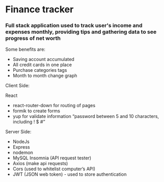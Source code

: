 <h1>Finance tracker</h1>

<h3>Full stack application used to track user's income and expenses monthly, providing tips and gathering data to see progress of net worth</h3>

Some benefits are:
<ul>
<li>Saving account accumulated</li>
<li>All credit cards in one place</li>  
<li>Purchase categories tags</li>
<li>Month to month change graph</li>
</ul>

Client Side:

React
<ul>
<li>react-router-down for routing of pages</li>
<li>formik to create forms</li>
<li>yup for validate information “password between 5 and 10 characters, including ! $ #” </li>
</ul>
Server Side:
<ul>
<li>NodeJs</li>
<li>Express</li>
<li>nodemon</li>
<li>MySQL Insomnia (API request tester)</li>
<li>Axios (make api requests)</li>
<li>Cors (used to whitelist computer’s API)</li>
<li>JWT (JSON web token) - used to store authentication</li>
</ul>
